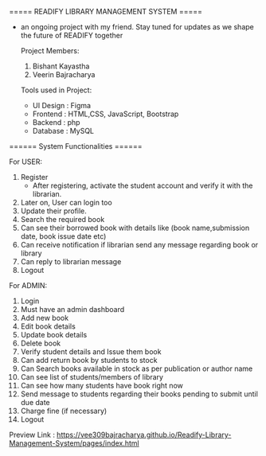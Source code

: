 ===== READIFY LIBRARY MANAGEMENT SYSTEM =====
- an ongoing project with my friend. Stay tuned for updates as we shape the future of READIFY together

  Project Members:
   1. Bishant Kayastha
   2. Veerin Bajracharya

  Tools used in Project:
    - UI Design : Figma
    - Frontend : HTML,CSS, JavaScript, Bootstrap
    - Backend : php
    - Database : MySQL

======  System Functionalities ======

For USER:

1. Register
    - After registering, activate the student account and verify it with the librarian.
2. Later on, User can login too
3. Update their profile.
4. Search the required book
5. Can see their borrowed book with details like (book name,submission date, book issue date etc)
6. Can receive notification if librarian send any message regarding book or library
7. Can reply to librarian message
8. Logout

For ADMIN:

1. Login
2. Must have an admin dashboard
3. Add new book
4. Edit book details
5. Update book details
6. Delete book
7. Verify student details and Issue them book
8. Can add return book by students to stock
9. Can Search books available in stock as per publication or author name
10. Can see list of students/members of library
11. Can see how many students have book right now
12. Send message to students regarding their books pending to submit until due date
13. Charge fine (if necessary)
14. Logout

Preview Link :
    https://vee309bajracharya.github.io/Readify-Library-Management-System/pages/index.html
